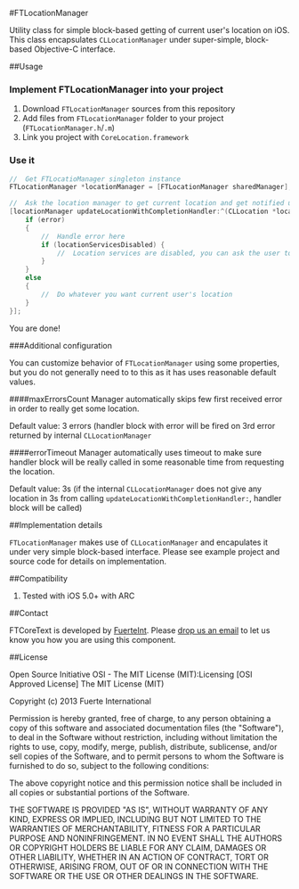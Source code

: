 #FTLocationManager

Utility class for simple block-based getting of current user's location on iOS. This class encapsulates `CLLocationManager` under super-simple, block-based Objective-C interface.

##Usage

### Implement FTLocationManager into your project

1. Download `FTLocationManager` sources from this repository
2. Add files from `FTLocationManager` folder to your project (`FTLocationManager.h`/`.m`)
3. Link you project with `CoreLocation.framework`

### Use it

```objective-c
//  Get FTLocatioManager singleton instance
FTLocationManager *locationManager = [FTLocationManager sharedManager];

//  Ask the location manager to get current location and get notified using provided handler block
[locationManager updateLocationWithCompletionHandler:^(CLLocation *location, NSError *error, BOOL locationServicesDisabled) {
    if (error)
    {
        //  Handle error here
        if (locationServicesDisabled) {
            //  Location services are disabled, you can ask the user to enable the for example
        }
    }
    else
    {
        //  Do whatever you want current user's location
    }
}];
```

You are done!

###Additional configuration

You can customize behavior of `FTLocationManager` using some properties, but you do not generally need to to this as it has uses reasonable default values.

####maxErrorsCount
Manager automatically skips few first received error in order to really get some location.

Default value: 3 errors (handler block with error will be fired on 3rd error returned by internal `CLLocationManager`

####errorTimeout
Manager automatically uses timeout to make sure handler block will be really called in some reasonable time from requesting the location.

Default value: 3s (if the internal `CLLocationManager` does not give any location in 3s from calling `updateLocationWithCompletionHandler:`, handler block will be called)

##Implementation details

`FTLocationManager` makes use of `CLLocationManager` and encapulates it under very simple block-based interface. Please see example project and source code for details on implementation.


##Compatibility

1. Tested with iOS 5.0+ with ARC

##Contact

FTCoreText is developed by [FuerteInt](http://fuerteint.com). Please [drop us an email](mailto:open-source@fuerteint.com) to let us know you how you are using this component.

##License

Open Source Initiative OSI - The MIT License (MIT):Licensing [OSI Approved License] The MIT License (MIT)

Copyright (c) 2013 Fuerte International

Permission is hereby granted, free of charge, to any person obtaining a copy of this software and associated documentation files (the "Software"), to deal in the Software without restriction, including without limitation the rights to use, copy, modify, merge, publish, distribute, sublicense, and/or sell copies of the Software, and to permit persons to whom the Software is furnished to do so, subject to the following conditions:

The above copyright notice and this permission notice shall be included in all copies or substantial portions of the Software.

THE SOFTWARE IS PROVIDED "AS IS", WITHOUT WARRANTY OF ANY KIND, EXPRESS OR IMPLIED, INCLUDING BUT NOT LIMITED TO THE WARRANTIES OF MERCHANTABILITY, FITNESS FOR A PARTICULAR PURPOSE AND NONINFRINGEMENT. IN NO EVENT SHALL THE AUTHORS OR COPYRIGHT HOLDERS BE LIABLE FOR ANY CLAIM, DAMAGES OR OTHER LIABILITY, WHETHER IN AN ACTION OF CONTRACT, TORT OR OTHERWISE, ARISING FROM, OUT OF OR IN CONNECTION WITH THE SOFTWARE OR THE USE OR OTHER DEALINGS IN THE SOFTWARE.